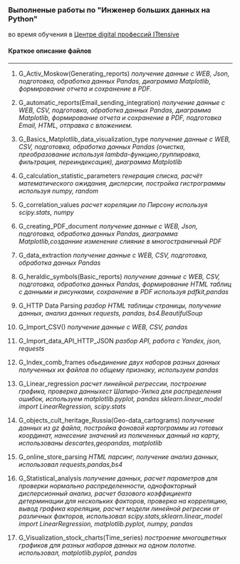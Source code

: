 ### Выполненые работы по "Инженер больших данных на Python"
во время обучения в [Центре digital профессий ITtensive](https://ittensive.com/)

#### Краткое описание файлов
___
1. G_Activ_Moskow(Generating_reports) 
*получение данные с WEB, Json, подготовка, обработка данных Pandas, диаграмма Matplotlib, формирование отчета и сохранение в PDF.*

2. G_automatic_reports(Email_sending_integration)
*получение данные с WEB, CSV, подготовка, обработка данных Pandas, диаграмма Matplotlib, формирование отчета и сохранение в PDF, подготовка Email, HTML, отправка с вложением.*

3. G_Basics_Matplotlib_data_visualization_type
*получение данные с WEB, CSV, подготовка, обработка данных Pandas (очистка, преобразование используя lambda-функцию,группировка, фильтрация, переиндексация), диаграмма Matplotlib*

4. G_calculation_statistic_parameters
*генерация списка, расчёт математического ожидания, дисперсии, постройка гистрограммы используя numpy, random*

5. G_correlation_values
*расчет кореляции по Пирсону используя scipy.stats, numpy*

6. G_creating_PDF_document
*получение данные с WEB, Json, подготовка, обработка данных Pandas, диаграмма Matplotlib,созданние изменение слияние в многостраничный PDF*

7. G_data_extraction
*получение данные с WEB, CSV, подготовка, обработка данных Pandas*

8. G_heraldic_symbols(Basic_reports)
*получение данные с WEB, CSV, подготовка, обработка данных Pandas, формирование HTML таблиц с данными и рисунками, сохранение в PDF используя pdfkit,pandas*

9. G_HTTP Data Parsing
*разбор HTML таблицы страницы, получение данных, анализ данных requests, pandas, bs4.BeautifulSoup*

10. G_Import_CSV()
*получение данные с WEB, CSV, pandas*

11. G_Import_data_API_HTTP_JSON
*разбор API, работа с Yandex, json, requests*

12. G_Index_comb_frames
*обьединение двух наборов разных данных полученных их файлов по общему признаку, используем pandas*

13. G_Linear_regression
*расчет линейной регрессии, построение графика, проверка данныхест Шапиро-Уилка для распределения ошибок, используем matplotlib.pyplot, pandas sklearn.linear_model import LinearRegression, scipy.stats*

14. G_objects_cult_heritage_Russia(Geo-data_cartograms)
*получение данных из gz файла, постройка фоновой картограммы из готовых координат, нанесение значений из полкченных данный на карту, использованы descartes,geopandas, matplotlib*

15. G_online_store_parsing
*HTML парсинг, получение анализ данных, использовал requests,pandas,bs4*

16. G_Statistical_analysis
*получение данных, расчет параметров для проверки нормально распределенности, однофакторный дисперсионный анализ, расчет базового коэффициента детерминации для нескольких факторов, проверка на корреляцию, вывод графика кореляции, расчет модели линейной регресии от различных факторов, использовал scipy.stats,sklearn.linear_model import LinearRegression, matplotlib.pyplot, numpy, pandas*

17. G_Visualization_stock_charts(Time_series)
*построение многоцветных графиков для разных наборов данных на одном полотне. использовал, matplotlib.pyplot, pandas*
